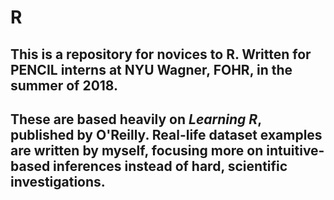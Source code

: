 # R


## This is a repository for novices to R. Written for PENCIL interns at NYU Wagner, FOHR, in the summer of 2018.

## These are based heavily on *Learning R*, published by O'Reilly. Real-life dataset examples are written by myself, focusing more on intuitive-based inferences instead of hard, scientific investigations.